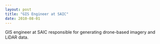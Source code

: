 ```yaml
---
layout: post
title: "GIS Engineer at SAIC"
date: 2010-08-01
---
```


GIS engineer at SAIC responsible for generating drone-based imagery and LiDAR
data.

